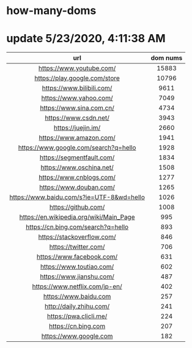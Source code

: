 # how-many-doms

# update 5/23/2020, 4:11:38 AM

url | dom nums
:-: | :-:
https://www.youtube.com/ | 15883
https://play.google.com/store | 10796
https://www.bilibili.com/ | 9611
https://www.yahoo.com/ | 7049
https://www.sina.com.cn/ | 4734
https://www.csdn.net/ | 3943
https://juejin.im/ | 2660
https://www.amazon.com/ | 1941
https://www.google.com/search?q=hello | 1928
https://segmentfault.com/ | 1834
https://www.oschina.net/ | 1508
https://www.cnblogs.com/ | 1277
https://www.douban.com/ | 1265
https://www.baidu.com/s?ie=UTF-8&wd=hello | 1026
https://github.com/ | 1008
https://en.wikipedia.org/wiki/Main_Page | 995
https://cn.bing.com/search?q=hello | 893
https://stackoverflow.com/ | 846
https://twitter.com/ | 706
https://www.facebook.com/ | 631
https://www.toutiao.com/ | 602
https://www.jianshu.com/ | 487
https://www.netflix.com/jp-en/ | 402
https://www.baidu.com | 257
http://daily.zhihu.com/ | 241
https://pwa.clicli.me/ | 224
https://cn.bing.com | 207
https://www.google.com | 182
